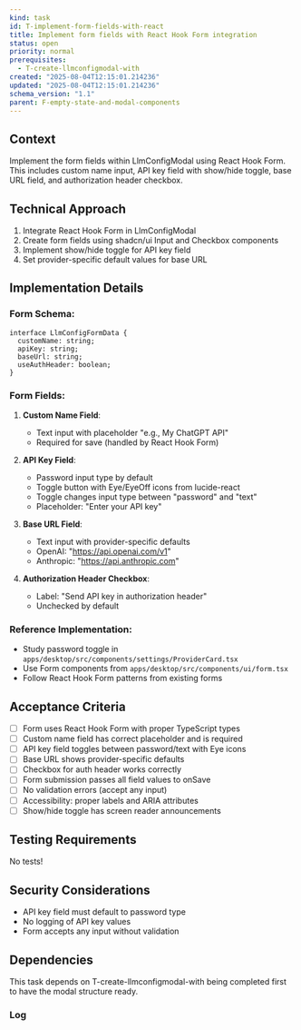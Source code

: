 ```yaml
---
kind: task
id: T-implement-form-fields-with-react
title: Implement form fields with React Hook Form integration
status: open
priority: normal
prerequisites:
  - T-create-llmconfigmodal-with
created: "2025-08-04T12:15:01.214236"
updated: "2025-08-04T12:15:01.214236"
schema_version: "1.1"
parent: F-empty-state-and-modal-components
---
```


## Context

Implement the form fields within LlmConfigModal using React Hook Form. This includes custom name input, API key field with show/hide toggle, base URL field, and authorization header checkbox.

## Technical Approach

1. Integrate React Hook Form in LlmConfigModal
2. Create form fields using shadcn/ui Input and Checkbox components
3. Implement show/hide toggle for API key field
4. Set provider-specific default values for base URL

## Implementation Details

### Form Schema:

```tsx
interface LlmConfigFormData {
  customName: string;
  apiKey: string;
  baseUrl: string;
  useAuthHeader: boolean;
}
```

### Form Fields:

1. **Custom Name Field**:
   - Text input with placeholder "e.g., My ChatGPT API"
   - Required for save (handled by React Hook Form)

2. **API Key Field**:
   - Password input type by default
   - Toggle button with Eye/EyeOff icons from lucide-react
   - Toggle changes input type between "password" and "text"
   - Placeholder: "Enter your API key"

3. **Base URL Field**:
   - Text input with provider-specific defaults
   - OpenAI: "https://api.openai.com/v1"
   - Anthropic: "https://api.anthropic.com"

4. **Authorization Header Checkbox**:
   - Label: "Send API key in authorization header"
   - Unchecked by default

### Reference Implementation:

- Study password toggle in `apps/desktop/src/components/settings/ProviderCard.tsx`
- Use Form components from `apps/desktop/src/components/ui/form.tsx`
- Follow React Hook Form patterns from existing forms

## Acceptance Criteria

- [ ] Form uses React Hook Form with proper TypeScript types
- [ ] Custom name field has correct placeholder and is required
- [ ] API key field toggles between password/text with Eye icons
- [ ] Base URL shows provider-specific defaults
- [ ] Checkbox for auth header works correctly
- [ ] Form submission passes all field values to onSave
- [ ] No validation errors (accept any input)
- [ ] Accessibility: proper labels and ARIA attributes
- [ ] Show/hide toggle has screen reader announcements

## Testing Requirements

No tests!

## Security Considerations

- API key field must default to password type
- No logging of API key values
- Form accepts any input without validation

## Dependencies

This task depends on T-create-llmconfigmodal-with being completed first to have the modal structure ready.

### Log
